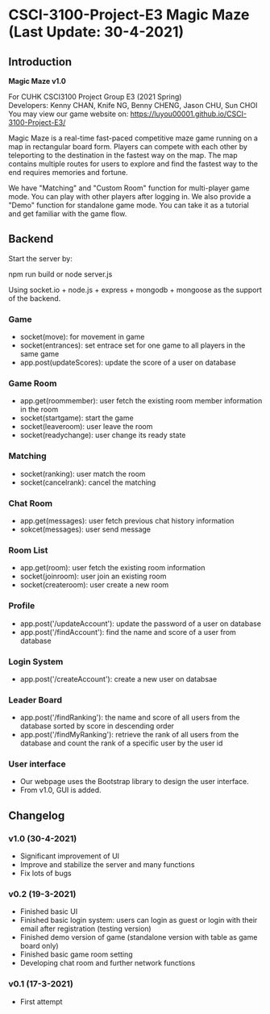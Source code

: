 # CSCI-3100-Project-E3 Magic Maze (Last Update: 30-4-2021)

## Introduction

**Magic Maze v1.0**

For CUHK CSCI3100 Project Group E3 (2021 Spring)  
Developers: Kenny CHAN, Knife NG, Benny CHENG, Jason CHU, Sun CHOI  
You may view our game website on: https://luyou00001.github.io/CSCI-3100-Project-E3/  

Magic Maze is a real-time fast-paced competitive maze game running on a map in rectangular board form. Players can compete with each other by teleporting to the destination in the fastest way on the map. The map contains multiple routes for users to explore and find the fastest way to the end requires memories and fortune.

We have "Matching" and "Custom Room" function for multi-player game mode. You can play with other players after logging in. We also provide a "Demo" function for standalone game mode. You can take it as a tutorial and get familiar with the game flow.

## Backend

Start the server by:

npm run build or node server.js

Using socket.io + node.js + express + mongodb + mongoose as the support of the backend.

### Game
* socket(move): for movement in game
* socket(entrances): set entrace set for one game to all players in the same game
* app.post(updateScores): update the score of a user on database

### Game Room
* app.get(roommember): user fetch the existing room member information in the room
* socket(startgame): start the game
* socket(leaveroom): user leave the room
* socket(readychange): user change its ready state

### Matching
* socket(ranking): user match the room
* socket(cancelrank): cancel the matching

### Chat Room
* app.get(messages): user fetch previous chat history information
* sokcet(messages): user send message

### Room List
* app.get(room): user fetch the existing room information
* socket(joinroom): user join an existing room
* socket(createroom): user create a new room

### Profile
* app.post('/updateAccount'): update the password of a user on database
* app.post('/findAccount'): find the name and score of a user from database

### Login System
* app.post('/createAccount'): create a new user on databsae

### Leader Board
* app.post('/findRanking'): the name and score of all users from the database sorted by score in descending order
* app.post('/findMyRanking'): retrieve the rank of all users from the database and count the rank of a specific user by the user id

### User interface
* Our webpage uses the Bootstrap library to design the user interface.
* From v1.0, GUI is added.

## Changelog

### v1.0 (30-4-2021)
* Significant improvement of UI
* Improve and stabilize the server and many functions
* Fix lots of bugs

### v0.2 (19-3-2021)
* Finished basic UI
* Finished basic login system: users can login as guest or login with their email after registration (testing version)
* Finished demo version of game (standalone version with table as game board only)
* Finished basic game room setting
* Developing chat room and further network functions

### v0.1 (17-3-2021)
* First attempt

